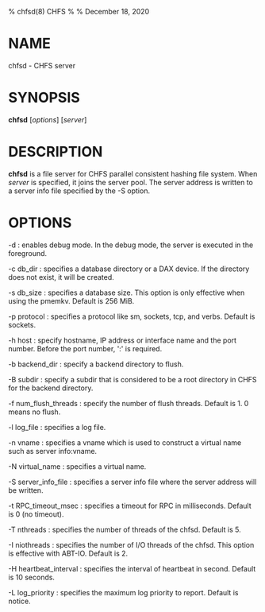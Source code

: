 % chfsd(8) CHFS
%
% December 18, 2020

# NAME
chfsd - CHFS server

# SYNOPSIS
**chfsd** [_options_] [_server_]

# DESCRIPTION
**chfsd** is a file server for CHFS parallel consistent hashing file system.  When _server_ is specified, it joins the server pool.  The server address is written to a server info file specified by the -S option.

# OPTIONS
-d
: enables debug mode.  In the debug mode, the server is executed in the foreground.

-c db_dir
: specifies a database directory or a DAX device.  If the directory does not exist, it will be created.

-s db_size
: specifies a database size.  This option is only effective when using the pmemkv.  Default is 256 MiB.

-p protocol
: specifies a protocol like sm, sockets, tcp, and verbs.  Default is sockets.

-h host
: specify hostname, IP address or interface name and the port number.  Before the port number, ':' is required.

-b backend_dir
: specify a backend directory to flush.

-B subdir
: specify a subdir that is considered to be a root directory in CHFS for the backend directory.

-f num_flush_threads
: specify the number of flush threads.  Default is 1.  0 means no flush.

-l log_file
: specifies a log file.

-n vname
: specifies a vname which is used to construct a virtual name such as server info:vname.

-N virtual_name
: specifies a virtual name.

-S server_info_file
: specifies a server info file where the server address will be written.

-t RPC_timeout_msec
: specifies a timeout for RPC in milliseconds.  Default is 0 (no timeout).

-T nthreads
: specifies the number of threads of the chfsd.  Default is 5.

-I niothreads
: specifies the number of I/O threads of the chfsd.  This option is effective with ABT-IO.  Default is 2.

-H heartbeat_interval
: specifies the interval of heartbeat in second.  Default is 10 seconds.

-L log_priority
: specifies the maximum log priority to report.  Default is notice.
